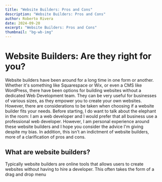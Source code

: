 ```yaml
---
title: "Website Builders: Pros and Cons"
description: "Website Builders: Pros and Cons"
author: Roberto Rivera
date: 2024-09-20
excerpt: "Website Builders: Pros and Cons"
thumbnail: "bg-wb-img"
---
```


# Website Builders: Are they right for you?

Website builders have been around for a long time in one form or another. Whether it's something like Squarespace or
Wix, or even a CMS like WordPress, there have been options for building websites without a dedicated Web Development
team. They can be very useful for businesses of various sizes, as they empower you to create your own websites. However,
there are considerations to be taken when choosing if a website builder fits your needs. Before starting, I do want to
talk about the elephant in the room: I am a web developer and I would prefer that all business use a professional web
developer. However, I am personal experience around these website builders and I hope you consider the advice I'm giving
despite my bias. In addition, this isn't an indictment of website builders, more of a clarification of pros and cons.

## What are website builders?

Typically website builders are online tools that allows users to create websites without having to hire a developer.
This often takes the form of a drag and drop menu 



